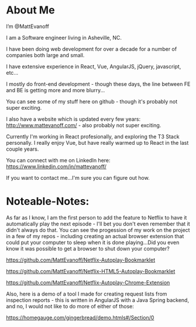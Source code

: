 # About Me

I’m @MattEvanoff

I am a Software engineer living in Asheville, NC.

I have been doing web development for over a decade for a number of companies both large and small.

I have extensive experience in React, Vue, AngularJS, jQuery, javascript, etc...

I mostly do front-end development - though these days, the line between FE and BE is getting more and more blurry...

You can see some of my stuff here on github - though it's probably not super exciting.

I also have a website which is updated every few years: http://www.mattevanoff.com/ - also probably not super exciting.

Currently I'm working in React profesionally, and exploring the T3 Stack personally.  I really enjoy Vue, but have really warmed up to React in the last couple years.

You can connect with me on LinkedIn here: https://www.linkedin.com/in/mattevanoff/

If you want to contact me...I'm sure you can figure out how.

# Noteable-Notes:

As far as I know, I am the first person to add the feature to Netflix to have it automatically play the next episode - I'll bet you don't even remember that it didn't always do that.  You can see the progession of my work on the project in a few of my repos - including creating an actual browser extension that could put your computer to sleep when it is done playing...Did you even know it was possible to get a browser to shut down your computer?  

https://github.com/MattEvanoff/Netflix-Autoplay-Bookmarklet

https://github.com/MattEvanoff/Netflix-HTML5-Autoplay-Bookmarklet

https://github.com/MattEvanoff/Netflix-Autoplay-Chrome-Extension

Also, here is a demo of a tool I made for creating request lists from inspection reports - this is written in AngularJS with a Java Spring backend, and no, I would not like to do more of either of those:

https://homegauge.com/gingerbread/demo.htmls#/Section/0

<!---
MattEvanoff/MattEvanoff is a ✨ special ✨ repository because its `README.md` (this file) appears on your GitHub profile.
You can click the Preview link to take a look at your changes.
--->
